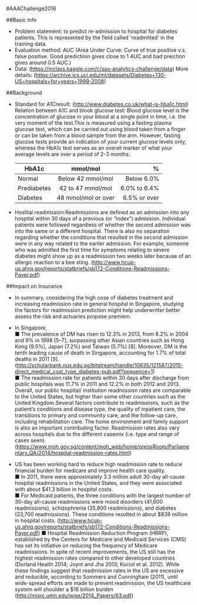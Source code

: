 #AAAChallenge2016

##Basic Info
- Problem statement: to predict re-admission to hospital for diabetes patients. This is represented by the field called 'readmitted' in the training data.
- Evaluation method: AUC (Area Under Curve: Curve of true positive v.s. false positive. Good predictioin gives close to 1 AUC and bad preiction gives around 0.5 AUC.)
- Data: (<https://inclass.kaggle.com/c/sas-analytics-challenge/data>)
	More details: (<https://archive.ics.uci.edu/ml/datasets/Diabetes+130-US+hospitals+for+years+1999-2008>)

##Background
- Standard for A1Cresult: (<http://www.diabetes.co.uk/what-is-hba1c.html>)  
	Relation between A1C and blook glucose test: Blood glucose level is the concentration of glucose in your blood at a single point in time, i.e. the very moment of the test.This is measured using a fasting plasma glucose test, which can be carried out using blood taken from a finger or can be taken from a blood sample from the arm. However, fasting glucose tests provide an indication of your current glucose levels only, whereas the HbA1c test serves as an overall marker of what your average levels are over a period of 2-3 months. 
	
	| HbA1c       	|       mmol/mol      	|            % 	|
	|-------------	|:-------------------:	|-------------:	|
	| Normal      	|  Below 42 mmol/mol  	|   Below 6.0% 	|
	| Prediabetes 	|  42 to 47 mmol/mol  	| 6.0% to 6.4% 	|
	| Diabetes    	| 48 mmol/mol or over 	| 6.5% or over 	|
- Hoslital readmission:Readmissions are defined as an admission into any hospital within 30 days of a previous (or “index”) admission. Individual patients were followed regardless of whether the second admission was into the same or a different hospital. There is also no separation regarding whether the conditions that resulted in the second admission were in any way related to the earlier admission. For example, someone who was admitted the first time for symptoms relating to severe diabetes might show up as a readmission two weeks later because of an allergic reaction to a bee sting. (<http://www.hcup-us.ahrq.gov/reports/statbriefs/sb172-Conditions-Readmissions-Payer.pdf>)
 
##Impact on Insurance
- In summary, considering the high cose of diabetes treatment and increasing readmission rate in general hospital in Singapore, studying the factors for readmission prediction might help underwritter better assess the risk and actuaries propose premiem. 

- In Singapore,  
		■ The prevalence of DM has risen to 12.3% in 2013, from 8.2% in 2004 and 9% in 1998 [5–7], surpassing other Asian countries such as Hong Kong (9.5%), Japan (7.2%) and Taiwan (5.7%) [8]. Moreover, DM is the tenth leading cause of death in Singapore, accounting for 1.7% of total deaths in 2011 [9]. (<http://scholarbank.nus.edu.sg/bitstream/handle/10635/121587/2015-direct_medical_cost_type_diabetes-pub.pdf?sequence=1>)  
		■ The readmission rate for patients within 30 days after discharge from public hospitals was 11.7% in 2011 and 12.2% in both 2012 and 2013. Overall, our public hospital/ institution readmission rates are comparable to the United States, but higher than some other countries such as the United Kingdom.Several factors contribute to readmissions, such as the patient’s conditions and disease type, the quality of inpatient care, the transitions to primary and community care, and the follow-up care, including rehabilitation care. The home environment and family support is also an important contributing factor.  Readmission rates also vary across hospitals due to the different casemix (i.e. type and range of cases seen).(<https://www.moh.gov.sg/content/moh_web/home/pressRoom/Parliamentary_QA/2014/hospital-readmission-rates.html>)

- US has been working hard to reduce high readmission rate to reduce financial burden for medicare and improve health care quality.   
		■ In 2011, there were approximately 3.3 million adult 30-day all-cause hospital readmissions in the United States, and they were associated with about $41.3 billion in hospital costs.  
		■ For Medicaid patients, the three conditions with the largest number of 30-day all-cause readmissions were mood disorders (41,600
readmissions), schizophrenia (35,800 readmissions), and diabetes (23,700 readmissions). These conditions resulted in
about $839 million in hospital costs.  (<http://www.hcup-us.ahrq.gov/reports/statbriefs/sb172-Conditions-Readmissions-Payer.pdf>)
		■ Hospital Readmission Reduction Program (HRRP), established by the Centers for Medicare and Medicaid Services (CMS) has set its initiative on reducing the frequency of Medicare readmissions. In spite of recent improvements, the US still has the highest readmission rates compared to other developed countries (Dorland Health 2014; Joynt and Jha 2013; Kociol et al. 2012). While these findings suggest that readmission rates in the US are excessive and reducible, according to Sommers and Cunningham (2011), until wide-spread efforts are made to prevent readmission, the US healthcare system will shoulder a $16 billion burden (<http://misrc.umn.edu/wise/2014_Papers/63.pdf>)




